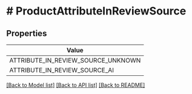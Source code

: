 # # ProductAttributeInReviewSource


## Properties 



| Value |
------------ | 
ATTRIBUTE_IN_REVIEW_SOURCE_UNKNOWN|&#39;ATTRIBUTE_IN_REVIEW_SOURCE_UNKNOWN&#39;
ATTRIBUTE_IN_REVIEW_SOURCE_AI|&#39;ATTRIBUTE_IN_REVIEW_SOURCE_AI&#39;

[[Back to Model list]](../../README.md#models) [[Back to API list]](../../README.md#endpoints) [[Back to README]](../../README.md)

